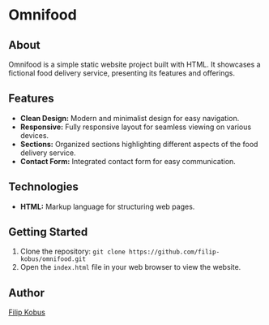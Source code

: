 # Omnifood

## About

Omnifood is a simple static website project built with HTML. It showcases a fictional food delivery service, presenting its features and offerings.

## Features

- **Clean Design:** Modern and minimalist design for easy navigation.
- **Responsive:** Fully responsive layout for seamless viewing on various devices.
- **Sections:** Organized sections highlighting different aspects of the food delivery service.
- **Contact Form:** Integrated contact form for easy communication.

## Technologies

- **HTML:** Markup language for structuring web pages.

## Getting Started

1. Clone the repository: `git clone https://github.com/filip-kobus/omnifood.git`
2. Open the `index.html` file in your web browser to view the website.

## Author

[Filip Kobus](https://github.com/filip-kobus)
